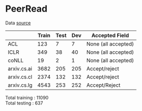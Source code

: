 # PeerRead
Data [source](https://github.com/allenai/PeerRead)


 |     | Train   | Test  | Dev | Accepted Field |
 |-----|---------|-------|------| ------------- |
 |ACL  | 123     | 7     |7      | None (all accepted)|
 |ICLR | 349     | 38    | 40    | None (all accepted) |
 |coNLL|19      | 2     | 1      | None (all accepted) |
 |arxiv.cs.ai | 3682    | 205   | 205| Accept/reject |
 |arxiv.cs.cl | 2374    | 132    | 132| Accept/reject |
 |arxiv.cs.lg | 4543    | 253     | 252| Accept/Reject |

Total training : 11090 <br>
Total testing : 637
